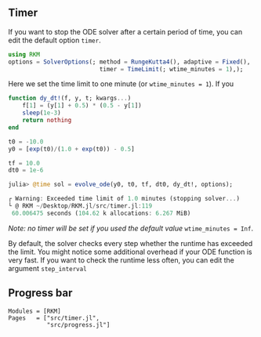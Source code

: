 
## Timer

If you want to stop the ODE solver after a certain period of time, you can edit the default option `timer`.

```julia
using RKM
options = SolverOptions(; method = RungeKutta4(), adaptive = Fixed(),
                          timer = TimeLimit(; wtime_minutes = 1),);
```
Here we set the time limit to one minute (or `wtime_minutes = 1`). If you

```julia
function dy_dt!(f, y, t; kwargs...)
    f[1] = (y[1] + 0.5) * (0.5 - y[1])
    sleep(1e-3)
    return nothing
end

t0 = -10.0
y0 = [exp(t0)/(1.0 + exp(t0)) - 0.5]

tf = 10.0
dt0 = 1e-6
```

```julia
julia> @time sol = evolve_ode(y0, t0, tf, dt0, dy_dt!, options);

┌ Warning: Exceeded time limit of 1.0 minutes (stopping solver...)
└ @ RKM ~/Desktop/RKM.jl/src/timer.jl:119
 60.006475 seconds (104.62 k allocations: 6.267 MiB)
```
*Note: no timer will be set if you used the default value* `wtime_minutes = Inf`.

By default, the solver checks every step whether the runtime has exceeded the limit. You might notice some additional overhead if your ODE function is very fast. If you want to check the runtime less often, you can edit the argument `step_interval`

## Progress bar

```@autodocs
Modules = [RKM]
Pages   = ["src/timer.jl",
           "src/progress.jl"]
```